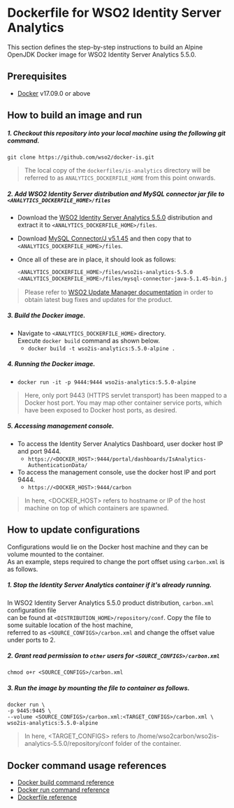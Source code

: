 # Dockerfile for WSO2 Identity Server Analytics #
This section defines the step-by-step instructions to build an Alpine OpenJDK Docker image for WSO2 Identity Server Analytics 5.5.0.

## Prerequisites
* [Docker](https://www.docker.com/get-docker) v17.09.0 or above

## How to build an image and run
##### 1. Checkout this repository into your local machine using the following git command.
```
git clone https://github.com/wso2/docker-is.git
```

>The local copy of the `dockerfiles/is-analytics` directory will be referred to as `ANALYTICS_DOCKERFILE_HOME` from this point onwards.

##### 2. Add WSO2 Identity Server distribution and MySQL connector jar file to `<ANALYTICS_DOCKERFILE_HOME>/files`
- Download the [WSO2 Identity Server Analytics 5.5.0](https://wso2.com/identity-and-access-management/install/analytics/)
distribution and extract it to `<ANALYTICS_DOCKERFILE_HOME>/files`.
- Download [MySQL Connector/J v5.1.45](https://downloads.mysql.com/archives/c-j) and then copy that to `<ANALYTICS_DOCKERFILE_HOME>/files`.<br>
- Once all of these are in place, it should look as follows:

  ```bash
  <ANALYTICS_DOCKERFILE_HOME>/files/wso2is-analytics-5.5.0
  <ANALYTICS_DOCKERFILE_HOME>/files/mysql-connector-java-5.1.45-bin.jar
  ```

>Please refer to [WSO2 Update Manager documentation](https://docs.wso2.com/display/WUM300/WSO2+Update+Manager)
in order to obtain latest bug fixes and updates for the product.

##### 3. Build the Docker image.
- Navigate to `<ANALYTICS_DOCKERFILE_HOME>` directory. <br>
  Execute `docker build` command as shown below.
    + `docker build -t wso2is-analytics:5.5.0-alpine .`
    
##### 4. Running the Docker image.
- `docker run -it -p 9444:9444 wso2is-analytics:5.5.0-alpine`
>Here, only port 9443 (HTTPS servlet transport) has been mapped to a Docker host port.
You may map other container service ports, which have been exposed to Docker host ports, as desired.

##### 5. Accessing management console.
- To access the Identity Server Analytics Dashboard, user docker host IP and port 9444.
    + `https://<DOCKER_HOST>:9444/portal/dashboards/IsAnalytics-AuthenticationData/`
- To access the management console, use the docker host IP and port 9444.
    + `https://<DOCKER_HOST>:9444/carbon`
    
>In here, <DOCKER_HOST> refers to hostname or IP of the host machine on top of which containers are spawned.


## How to update configurations
Configurations would lie on the Docker host machine and they can be volume mounted to the container. <br>
As an example, steps required to change the port offset using `carbon.xml` is as follows.

##### 1. Stop the Identity Server Analytics container if it's already running.
In WSO2 Identity Server Analytics 5.5.0 product distribution, `carbon.xml` configuration file <br>
can be found at `<DISTRIBUTION_HOME>/repository/conf`. Copy the file to some suitable location of the host machine, <br>
referred to as `<SOURCE_CONFIGS>/carbon.xml` and change the offset value under ports to 2.

##### 2. Grant read permission to `other` users for `<SOURCE_CONFIGS>/carbon.xml`
```
chmod o+r <SOURCE_CONFIGS>/carbon.xml
```

##### 3. Run the image by mounting the file to container as follows.
```
docker run \
-p 9445:9445 \
--volume <SOURCE_CONFIGS>/carbon.xml:<TARGET_CONFIGS>/carbon.xml \
wso2is-analytics:5.5.0-alpine
```

>In here, <TARGET_CONFIGS> refers to /home/wso2carbon/wso2is-analytics-5.5.0/repository/conf folder of the container.


## Docker command usage references

* [Docker build command reference](https://docs.docker.com/engine/reference/commandline/build/)
* [Docker run command reference](https://docs.docker.com/engine/reference/run/)
* [Dockerfile reference](https://docs.docker.com/engine/reference/builder/)
